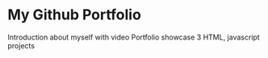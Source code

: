 # My Github Portfolio

Introduction about myself with video
Portfolio showcase 3 HTML, javascript projects
